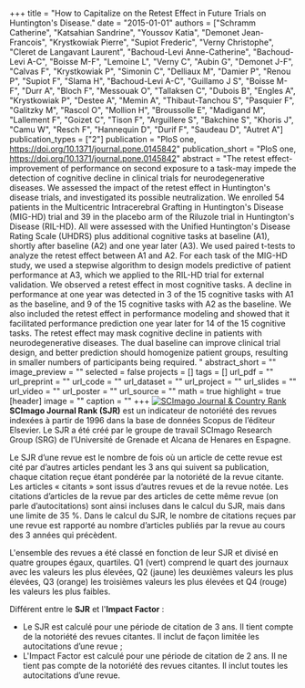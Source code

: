 +++
title = "How to Capitalize on the Retest Effect in Future Trials on Huntington's Disease."
date = "2015-01-01"
authors = ["Schramm Catherine", "Katsahian Sandrine", "Youssov Katia", "Demonet Jean-Francois", "Krystkowiak Pierre", "Supiot Frederic", "Verny Christophe", "Cleret de Langavant Laurent", "Bachoud-Levi Anne-Catherine", "Bachoud-Levi A-C", "Boisse M-F", "Lemoine L", "Verny C", "Aubin G", "Demonet J-F", "Calvas F", "Krystkowiak P", "Simonin C", "Delliaux M", "Damier P", "Renou P", "Supiot F", "Slama H", "Bachoud-Levi A-C", "Guillamo J  S", "Boisse M-F", "Durr A", "Bloch F", "Messouak O", "Tallaksen C", "Dubois B", "Engles A", "Krystkowiak P", "Destee A", "Memin A", "Thibaut-Tanchou S", "Pasquier F", "Galitzky M", "Rascol O", "Mollion H", "Broussolle E", "Madigand M", "Lallement F", "Goizet C", "Tison F", "Arguillere S", "Bakchine S", "Khoris J", "Camu W", "Resch F", "Hannequin D", "Durif F", "Saudeau D", "Autret A"]
publication_types = ["2"]
publication = "PloS one, https://doi.org/10.1371/journal.pone.0145842"
publication_short = "PloS one, https://doi.org/10.1371/journal.pone.0145842"
abstract = "The retest effect-improvement of performance on second exposure to a task-may impede the detection of cognitive decline in clinical trials for neurodegenerative diseases. We assessed the impact of the retest effect in Huntington's disease trials, and investigated its possible neutralization. We enrolled 54 patients in the Multicentric Intracerebral Grafting in Huntington's Disease (MIG-HD) trial and 39 in the placebo arm of the Riluzole trial in Huntington's Disease (RIL-HD). All were assessed with the Unified Huntington's Disease Rating Scale (UHDRS) plus additional cognitive tasks at baseline (A1), shortly after baseline (A2) and one year later (A3). We used paired t-tests to analyze the retest effect between A1 and A2. For each task of the MIG-HD study, we used a stepwise algorithm to design models predictive of patient performance at A3, which we applied to the RIL-HD trial for external validation. We observed a retest effect in most cognitive tasks. A decline in performance at one year was detected in 3 of the 15 cognitive tasks with A1 as the baseline, and 9 of the 15 cognitive tasks with A2 as the baseline. We also included the retest effect in performance modeling and showed that it facilitated performance prediction one year later for 14 of the 15 cognitive tasks. The retest effect may mask cognitive decline in patients with neurodegenerative diseases. The dual baseline can improve clinical trial design, and better prediction should homogenize patient groups, resulting in smaller numbers of participants being required. "
abstract_short = ""
image_preview = ""
selected = false
projects = []
tags = []
url_pdf = ""
url_preprint = ""
url_code = ""
url_dataset = ""
url_project = ""
url_slides = ""
url_video = ""
url_poster = ""
url_source = ""
math = true
highlight = true
[header]
image = ""
caption = ""
+++
<a href="https://www.scimagojr.com/journalsearch.php?q=10600153309&amp;tip=sid&amp;exact=no" title="SCImago Journal &amp; Country Rank"><img border="0" src="https://www.scimagojr.com/journal_img.php?id=10600153309" alt="SCImago Journal &amp; Country Rank"  /></a>
**SCImago Journal Rank (SJR)** est un indicateur de notoriété des revues indexées à partir de 1996 dans la base de données Scopus de l’éditeur Elsevier. Le SJR a été créé par le groupe de travail SCImago Research Group (SRG) de l’Université de Grenade et Alcana de Henares en Espagne.  
  
Le SJR d’une revue est le nombre de fois où un article de cette revue est cité par d’autres articles pendant les 3 ans qui suivent sa publication, chaque citation reçue étant pondérée par la notoriété de la revue citante. Les articles « citants » sont issus d’autres revues et de la revue notée. Les citations d’articles de la revue par des articles de cette même revue (on parle d’autocitations) sont ainsi incluses dans le calcul du SJR, mais dans une limite de 35 %. Dans le calcul du SJR, le nombre de citations reçues par une revue est rapporté au nombre d’articles publiés par la revue au cours des 3 années qui précèdent.  
  
L'ensemble des revues a été classé en fonction de leur SJR et divisé en quatre groupes égaux, quartiles. Q1 (vert) comprend le quart des journaux avec les valeurs les plus élevées, Q2 (jaune) les deuxièmes valeurs les plus élevées, Q3 (orange) les troisièmes valeurs les plus élevées et Q4 (rouge) les valeurs les plus faibles.  
  
Différent entre le **SJR** et l'**Impact Factor** :  
- Le SJR est calculé pour une période de citation de 3 ans. Il tient compte de la notoriété des revues citantes. Il inclut de façon limitée les autocitations d’une revue ;  
- L'Impact Factor est calculé pour une période de citation de 2 ans. Il ne tient pas compte de la notoriété des revues citantes. Il inclut toutes les autocitations d’une revue.
